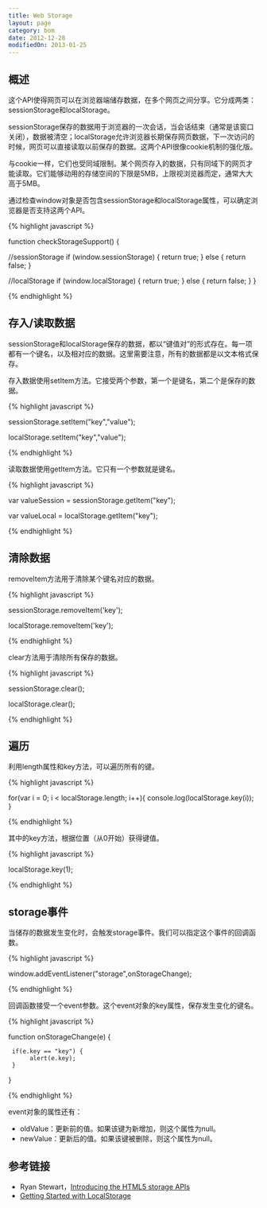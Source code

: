 ```yaml
---
title: Web Storage
layout: page
category: bom
date: 2012-12-28
modifiedOn: 2013-01-25
---
```


## 概述

这个API使得网页可以在浏览器端储存数据，在多个网页之间分享。它分成两类：sessionStorage和localStorage。

sessionStorage保存的数据用于浏览器的一次会话，当会话结束（通常是该窗口关闭），数据被清空；localStorage允许浏览器长期保存网页数据，下一次访问的时候，网页可以直接读取以前保存的数据。这两个API很像cookie机制的强化版。

与cookie一样，它们也受同域限制。某个网页存入的数据，只有同域下的网页才能读取。它们能够动用的存储空间的下限是5MB，上限视浏览器而定，通常大大高于5MB。

通过检查window对象是否包含sessionStorage和localStorage属性，可以确定浏览器是否支持这两个API。

{% highlight javascript %}

function checkStorageSupport() {
 
  //sessionStorage
  if (window.sessionStorage) {
    return true;
  } else {
    return false;
  }
   
  //localStorage
  if (window.localStorage) {
    return true;
  } else {
    return false;
  }
}

{% endhighlight %}

## 存入/读取数据

sessionStorage和localStorage保存的数据，都以“键值对”的形式存在。每一项都有一个键名，以及相对应的数据。这里需要注意，所有的数据都是以文本格式保存。

存入数据使用setItem方法。它接受两个参数，第一个是键名，第二个是保存的数据。

{% highlight javascript %}

sessionStorage.setItem("key","value");

localStorage.setItem("key","value");

{% endhighlight %}

读取数据使用getItem方法。它只有一个参数就是键名。

{% highlight javascript %}

var valueSession = sessionStorage.getItem("key");

var valueLocal = localStorage.getItem("key");

{% endhighlight %}

## 清除数据

removeItem方法用于清除某个键名对应的数据。

{% highlight javascript %}

sessionStorage.removeItem('key');

localStorage.removeItem('key');

{% endhighlight %}

clear方法用于清除所有保存的数据。

{% highlight javascript %}

sessionStorage.clear();

localStorage.clear(); 

{% endhighlight %}

## 遍历

利用length属性和key方法，可以遍历所有的键。

{% highlight javascript %}

for(var i = 0; i < localStorage.length; i++){
    console.log(localStorage.key(i));
}

{% endhighlight %}

其中的key方法，根据位置（从0开始）获得键值。

{% highlight javascript %}

localStorage.key(1);

{% endhighlight %}

## storage事件

当储存的数据发生变化时，会触发storage事件。我们可以指定这个事件的回调函数。

{% highlight javascript %}

window.addEventListener("storage",onStorageChange);

{% endhighlight %}

回调函数接受一个event参数。这个event对象的key属性，保存发生变化的键名。

{% highlight javascript %}

function onStorageChange(e) {

     if(e.key == "key") {
          alert(e.key);    
     }
    
}

{% endhighlight %}

event对象的属性还有：

- oldValue：更新前的值。如果该键为新增加，则这个属性为null。
- newValue：更新后的值。如果该键被删除，则这个属性为null。

## 参考链接

- Ryan Stewart，[Introducing the HTML5 storage APIs](http://www.adobe.com/devnet/html5/articles/html5-storage-apis.html)
- [Getting Started with LocalStorage](http://codular.com/localstorage)
